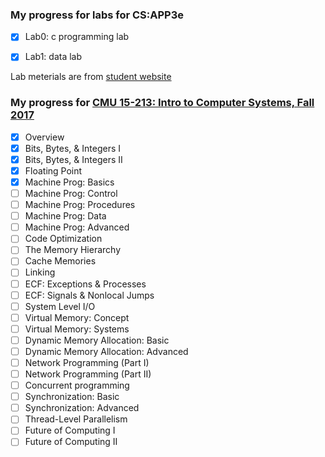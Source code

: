 ### My progress for labs for CS:APP3e

- [x] Lab0: c programming lab
- [x] Lab1: data lab


Lab meterials are from [student website](http://csapp.cs.cmu.edu/3e/labs.html)

### My progress for [CMU 15-213: Intro to Computer Systems, Fall 2017](http://www.cs.cmu.edu/afs/cs/academic/class/15213-f17/www/schedule.html)

- [x] Overview
- [x] Bits, Bytes, & Integers I 
- [x] Bits, Bytes, & Integers II
- [x] Floating Point
- [x] Machine Prog: Basics
- [ ] Machine Prog: Control
- [ ] Machine Prog: Procedures
- [ ] Machine Prog: Data
- [ ] Machine Prog: Advanced
- [ ] Code Optimization
- [ ] The Memory Hierarchy
- [ ] Cache Memories
- [ ] Linking
- [ ] ECF: Exceptions & Processes
- [ ] ECF: Signals & Nonlocal Jumps
- [ ] System Level I/O
- [ ] Virtual Memory: Concept
- [ ] Virtual Memory: Systems
- [ ] Dynamic Memory Allocation: Basic
- [ ] Dynamic Memory Allocation: Advanced
- [ ] Network Programming (Part I) 
- [ ] Network Programming (Part II)
- [ ] Concurrent programming
- [ ] Synchronization: Basic
- [ ] Synchronization: Advanced
- [ ] Thread-Level Parallelism
- [ ] Future of Computing I
- [ ] Future of Computing II
